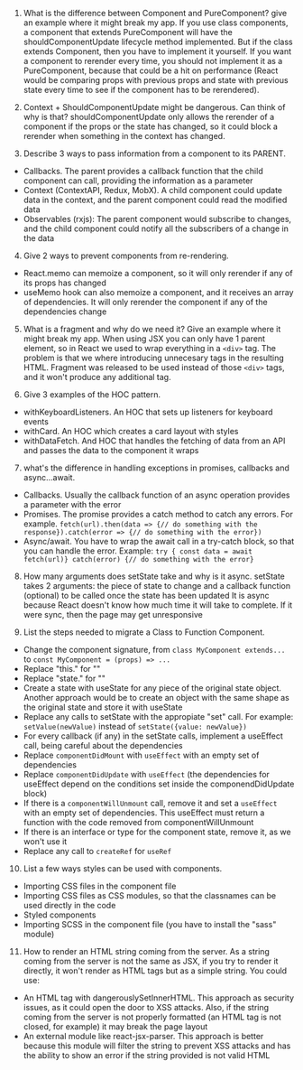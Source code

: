 1. What is the difference between Component and PureComponent? give an example where it might break my app.
   If you use class components, a component that extends PureComponent will have the shouldComponentUpdate lifecycle method implemented. But if the class extends Component, then you have to implement it yourself. If you want a component to rerender every time, you should not implement it as a PureComponent, because that could be a hit on performance (React would be comparing props with previous props and state with previous state every time to see if the component has to be rerendered).

2. Context + ShouldComponentUpdate might be dangerous. Can think of why is that?
   shouldComponentUpdate only allows the rerender of a component if the props or the state has changed, so it could block a rerender when something in the context has changed.

3. Describe 3 ways to pass information from a component to its PARENT.

-   Callbacks. The parent provides a callback function that the child component can call, providing the information as a parameter
-   Context (ContextAPI, Redux, MobX). A child component could update data in the context, and the parent component could read the modified data
-   Observables (rxjs): The parent component would subscribe to changes, and the child component could notify all the subscribers of a change in the data

4. Give 2 ways to prevent components from re-rendering.

-   React.memo can memoize a component, so it will only rerender if any of its props has changed
-   useMemo hook can also memoize a component, and it receives an array of dependencies. It will only rerender the component if any of the dependencies change

5. What is a fragment and why do we need it? Give an example where it might break my app.
   When using JSX you can only have 1 parent element, so in React we used to wrap everything in a `<div>` tag. The problem is that we where introducing unnecesary tags in the resulting HTML. Fragment was released to be used instead of those `<div>` tags, and it won't produce any additional tag.

6. Give 3 examples of the HOC pattern.

-   withKeyboardListeners. An HOC that sets up listeners for keyboard events
-   withCard. An HOC which creates a card layout with styles
-   withDataFetch. And HOC that handles the fetching of data from an API and passes the data to the component it wraps

7. what's the difference in handling exceptions in promises, callbacks and async...await.

-   Callbacks. Usually the callback function of an async operation provides a parameter with the error
-   Promises. The promise provides a catch method to catch any errors. For example. `fetch(url).then(data => {// do something with the response}).catch(error => {// do something with the error})`
-   Async/await. You have to wrap the await call in a try-catch block, so that you can handle the error. Example: `try { const data = await fetch(url)} catch(error) {// do something with the error}`

8. How many arguments does setState take and why is it async.
   setState takes 2 arguments: the piece of state to change and a callback function (optional) to be called once the state has been updated
   It is async because React doesn't know how much time it will take to complete. If it were sync, then the page may get unresponsive

9. List the steps needed to migrate a Class to Function Component.

-   Change the component signature, from `class MyComponent extends...` to `const MyComponent = (props) => ...`
-   Replace "this." for ""
-   Replace "state." for ""
-   Create a state with useState for any piece of the original state object. Another approach would be to create an object with the same shape as the original state and store it with useState
-   Replace any calls to setState with the appropiate "set" call. For example: `setValue(newValue)` instead of `setState({value: newValue})`
-   For every callback (if any) in the setState calls, implement a useEffect call, being careful about the dependencies
-   Replace `componentDidMount` with `useEffect` with an empty set of dependencies
-   Replace `componentDidUpdate` with `useEffect` (the dependencies for useEffect depend on the conditions set inside the componendDidUpdate block)
-   If there is a `componentWillUnmount` call, remove it and set a `useEffect` with an empty set of dependencies. This useEffect must return a function with the code removed from componentWillUnmount
-   If there is an interface or type for the component state, remove it, as we won't use it
-   Replace any call to `createRef` for `useRef`

10. List a few ways styles can be used with components.

-   Importing CSS files in the component file
-   Importing CSS files as CSS modules, so that the classnames can be used directly in the code
-   Styled components
-   Importing SCSS in the component file (you have to install the "sass" module)

11. How to render an HTML string coming from the server.
    As a string coming from the server is not the same as JSX, if you try to render it directly, it won't render as HTML tags but as a simple string.
    You could use:

-   An HTML tag with dangerouslySetInnerHTML. This approach as security issues, as it could open the door to XSS attacks. Also, if the string coming from the server is not properly formatted (an HTML tag is not closed, for example) it may break the page layout
-   An external module like react-jsx-parser. This approach is better because this module will filter the string to prevent XSS attacks and has the ability to show an error if the string provided is not valid HTML
